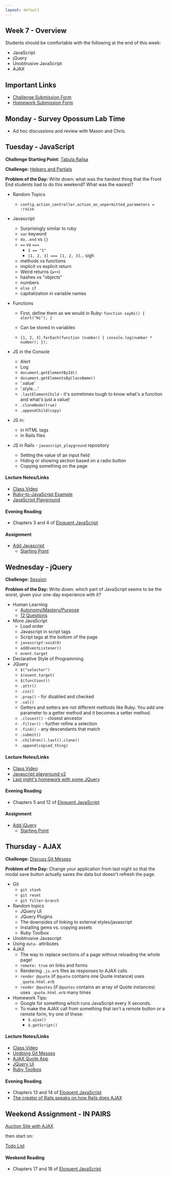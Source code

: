 ```yaml
---
layout: default
---
```


## Week 7 - Overview

Students should be comfortable with the following at the end of this week:

* JavaScript
* jQuery
* Unobtrusive JavaScript
* AJAX


## Important Links

* [Challenge Submission Form](http://goo.gl/forms/OzzXZL6iEF)
* [Homework Submission Form](http://goo.gl/forms/o9so3mi9Sd)


## Monday - Survey Opossum Lab Time

* Ad hoc discussions and review with Mason and Chris.

## Tuesday - JavaScript

**Challenge Starting Point:** [Tabula Railsa](https://github.com/tiyd-rails-2015-08/tabula_railsa)

**Challenge:** [Helpers and Partials](https://github.com/masonfmatthews/rails_assignments/blob/master/challenges/rails_helpers_and_partials.md) <!-- Terrible.  Too vague.  -->

**Problem of the Day:** Write down: what was the hardest thing that the Front End students had to do this weekend?  What was the easiest?

* Random Topics
  * `config.action_controller.action_on_unpermitted_parameters = :raise`

* Javascript
  * Surprisingly similar to ruby
  * `var` keyword
  * `do..end` vs `{}`
  * `==` vs `===`
    * `1 == "1"`
    * `[1, 2, 3] === [1, 2, 3]`... sigh
  * methods vs functions
  * implicit vs explicit return
  * Weird returns (`a++`)
  * hashes vs "objects"
  * numbers
  * `else if`
  * capitalization in variable names

* Functions
  * First, define them as we would in Ruby: `function sayHi() { alert("Hi"); }`
  * Can be stored in variables
  * `[1, 2, 3].forEach(function (number) { console.log(number * number); });`

    <!-- function greet(greeting) {
      return function() {
        return greeting + " world!";
      };
    }
    var hello = greet("Hello");
    var goodbye = greet("Goodbye");
    hello(); // Hello world!
    goodbye(); // Goodbye world! -->

* JS in the Console
  * Alert
  * Log
  * `document.getElementById()`
  * `document.getElementsByClassName()`
  * '.value'
  * '.style....'
  * `.lastElementChild` - it's sometimes tough to know what's a function and what's just a value!
  * `.cloneNode(true)`
  * `.appendChild(copy)`
* JS in:
  * in HTML tags
  * in Rails files
* JS in Rails - `javascript_playground` repository
  * Setting the value of an input field
  * Hiding or showing section based on a radio button
  * Copying something on the page

#### Lecture Notes/Links

* [Class Video](http://youtu.be/B7MaDahu3A4)
* [Ruby-to-JavaScript Example](w7-2/javascript.txt)
* [JavaScript Playground](https://github.com/tiyd-rails-2015-08/javascript_playground)

#### Evening Reading

* Chapters 3 and 4 of [Eloquent JavaScript](http://eloquentjavascript.net/)

#### Assignment

* [Add Javascript](https://github.com/tiyd-rails-2015-08/add_javascript)
  * [Starting Point](https://github.com/tiyd-rails-2015-08/coursyl)


## Wednesday - jQuery

**Challenge:** [Session](https://github.com/masonfmatthews/rails_assignments/blob/master/challenges/rails_session.md)

**Problem of the Day:** Write down: which part of JavaScript seems to be the worst, given your one-day experience with it?

* Human Learning
  * [Autonomy/Mastery/Purpose](https://www.youtube.com/watch?v=u6XAPnuFjJc)
  * [12 Questions](w7-3/12questions.pdf)
* More JavaScript
  * Load order
  * Javascript in script tags
  * Script tags at the bottom of the page
  * `javascript:void(0)`
  * `addEventListener()`
  * `event.target`
* Declarative Style of Programming
* JQuery
  * `$("selector")`
  * `$(event.target)`
  * `$(function())`
  * `.attr()`
  * `.css()`
  * `.prop()` - for disabled and checked
  * `.val()`
  * Getters and setters are not different methods like Ruby.  You add one parameter to a getter method and it becomes a setter method.
  * `.closest()` - closest ancestor
  * `.filter()` - further refine a selection
  * `.find()` - any descendants that match
  * `.submit()`
  * `.children().last().clone()`
  * `.append(copied_thing)`

#### Lecture Notes/Links

* [Class Video](http://youtu.be/xMElC5zLIpg)
* [Javascript playground v2](https://github.com/tiyd-rails-2015-08/javascript_playground)
* [Last night's homework with some JQuery](https://github.com/tiyd-rails-2015-08/coursyl_with_some_jquery)

#### Evening Reading

* Chapters 5 and 12 of [Eloquent JavaScript](http://eloquentjavascript.net/)

#### Assignment

* [Add jQuery](https://github.com/tiyd-rails-2015-08/add_jquery)
  * [Starting Point](https://github.com/tiyd-rails-2015-08/coursyl_with_some_jquery)


## Thursday - AJAX

**Challenge:** [Discuss Git Messes](https://github.com/masonfmatthews/rails_assignments/blob/master/challenges/discuss_git_messes.md)

**Problem of the Day:** Change your application from last night so that the modal save button actually saves the data but doesn't refresh the page.

* Git
  * `git stash`
  * `git reset`
  * `git filter-branch`
* Random topics
  * JQuery UI
  * JQuery Plugins
  * The downsides of linking to external styles/javascript
  * Installing gems vs. copying assets
  * Ruby Toolbox
* Unobtrusive Javascript
* Using `data-` attributes
* AJAX
  * The way to replace sections of a page without reloading the whole page!
  * `remote: true` on links and forms
  * Rendering `.js.erb` files as responses to AJAX calls
  * `render @quote` (if `@quote` contains one Quote instance) uses `_quote.html.erb`
  * `render @quotes` (if `@quotes` contains an array of Quote instances) uses `_quote.html.erb` many times
* Homework Tips:
  * Google for something which runs JavaScript every X seconds.
  * To make the AJAX call from something that isn't a remote button or a remote form, try one of these:
    * `$.ajax()`
    * `$.getScript()`

#### Lecture Notes/Links

* [Class Video](http://youtu.be/X9FQ4UF3Ou4)
* [Undoing Git Messes](w7-4/git_messes)
* [AJAX Quote App](https://github.com/tiyd-rails-2015-08/quote_app)
* [JQuery UI](http://jqueryui.com/)
* [Ruby Toolbox](https://www.ruby-toolbox.com)


#### Evening Reading

* Chapters 13 and 14 of [Eloquent JavaScript](http://eloquentjavascript.net/)
* [The creator of Rails speaks on how Rails does AJAX](https://signalvnoise.com/posts/3697-server-generated-javascript-responses)


## Weekend Assignment - IN PAIRS

[Auction Site with AJAX](https://github.com/tiyd-rails-2015-08/auction_ajax)

then start on:

[Todo List](https://github.com/tiyd-rails-2015-08/todo_app)

#### Weekend Reading

* Chapters 17 and 18 of [Eloquent JavaScript](http://eloquentjavascript.net/)
